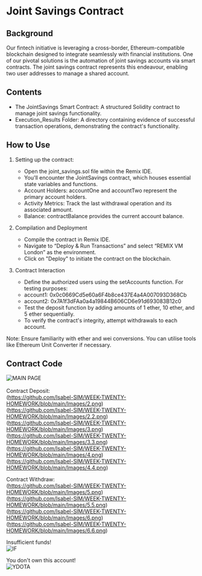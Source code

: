 <h1> Joint Savings Contract </h1>


## Background
Our fintech initiative is leveraging a cross-border, Ethereum-compatible blockchain designed to integrate seamlessly with financial institutions. One of our pivotal solutions is the automation of joint savings accounts via smart contracts. The joint savings contract represents this endeavour, enabling two user addresses to manage a shared account.

## Contents
- The JointSavings Smart Contract: A structured Solidity contract to manage joint savings functionality.
- Execution_Results Folder: A directory containing evidence of successful transaction operations, demonstrating the contract's functionality.

## How to Use

1. Setting up the contract:
   - Open the joint_savings.sol file within the Remix IDE.
   - You'll encounter the JointSavings contract, which houses essential state variables and functions.
   - Account Holders: accountOne and accountTwo represent the primary account holders.
   - Activity Metrics: Track the last withdrawal operation and its associated amount.
   - Balance: contractBalance provides the current account balance.
     
2. Compilation and Deployment
   - Compile the contract in Remix IDE.
   - Navigate to “Deploy & Run Transactions” and select “REMIX VM London” as the environment.
   - Click on "Deploy" to initiate the contract on the blockchain.

3. Contract Interaction
   - Define the authorized users using the setAccounts function. For testing purposes:
   - account1: 0x0c0669Cd5e60a6F4b8ce437E4a4A007093D368Cb
   - account2: 0x7A1f3dFAa0a4a19844B606CD6e91d693083B12c0
   - Test the deposit function by adding amounts of 1 ether, 10 ether, and 5 ether sequentially.
   - To verify the contract's integrity, attempt withdrawals to each account.

Note: Ensure familiarity with ether and wei conversions. You can utilise tools like Ethereum Unit Converter if necessary.

## Contract Code

![MAIN PAGE](https://github.com/Isabel-SIM/WEEK-TWENTY-HOMEWORK/blob/main/Images/1.png) <br>
<br>
Contract Deposit: <br>
(https://github.com/Isabel-SIM/WEEK-TWENTY-HOMEWORK/blob/main/Images/2.png) <br>
(https://github.com/Isabel-SIM/WEEK-TWENTY-HOMEWORK/blob/main/Images/2.2.png) <br>
(https://github.com/Isabel-SIM/WEEK-TWENTY-HOMEWORK/blob/main/Images/3.png) <br>
(https://github.com/Isabel-SIM/WEEK-TWENTY-HOMEWORK/blob/main/Images/3.3.png) <br>
(https://github.com/Isabel-SIM/WEEK-TWENTY-HOMEWORK/blob/main/Images/4.png) <br>
(https://github.com/Isabel-SIM/WEEK-TWENTY-HOMEWORK/blob/main/Images/4.4.png) <br>

Contract Withdraw: <br>
(https://github.com/Isabel-SIM/WEEK-TWENTY-HOMEWORK/blob/main/Images/5.png) <br>
(https://github.com/Isabel-SIM/WEEK-TWENTY-HOMEWORK/blob/main/Images/5.5.png) <br>
(https://github.com/Isabel-SIM/WEEK-TWENTY-HOMEWORK/blob/main/Images/6.png) <br>
(https://github.com/Isabel-SIM/WEEK-TWENTY-HOMEWORK/blob/main/Images/6.6.png) <br>


Insufficient funds!  <br>
![IF](https://github.com/Isabel-SIM/WEEK-TWENTY-HOMEWORK/blob/main/Images/7.png) <br>

You don't own this account!  <br>
![YDOTA](https://github.com/Isabel-SIM/WEEK-TWENTY-HOMEWORK/blob/main/Images/7.png) <br>

